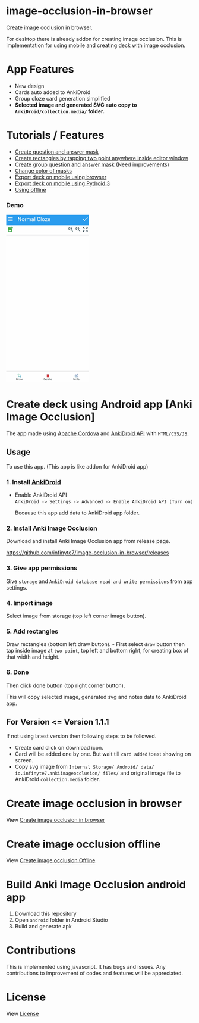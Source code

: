 # image-occlusion-in-browser

Create image occlusion in browser.

For desktop there is already addon for creating image occlusion. This is implementation for using mobile and creating deck with image occlusion.

# App Features
   - New design
   - Cards auto added to AnkiDroid
   - Group cloze card generation simplified
   - **Selected image and generated SVG auto copy to ```AnkiDroid/collection.media/``` folder.**

# Tutorials / Features
- [Create question and answer mask](demo/demo_create.gif)
- [Create rectangles by tapping two point anywhere inside editor window](demo/demo_draw_anywhere.gif)
- [Create group question and answer mask](demo/demo_group_element.gif) (Need improvements)
- [Change color of masks](demo/demo_change_color.gif)
- [Export deck on mobile using browser](demo/demo_create_deck.gif)
- [Export deck on mobile using Pydroid 3](demo/demo_pydroid_3.gif)
- [Using offline](demo/demo_img_occ.gif)

### Demo
<img src="demo/new_design_demo.gif" height="450"></img>

# Create deck using Android app [Anki Image Occlusion]

The app made using [Apache Cordova](https://cordova.apache.org/) and [AnkiDroid API](https://github.com/ankidroid/Anki-Android/wiki/AnkiDroid-API) with ```HTML/CSS/JS```.

## Usage

To use this app. (This app is like addon for AnkiDroid app)
### 1. Install [AnkiDroid](https://github.com/ankidroid/Anki-Android)

   - Enable AnkiDroid API <br>
```AnkiDroid -> Settings -> Advanced -> Enable AnkiDroid API (Turn on)```

      Because this app add data to AnkiDroid app folder.

### 2. Install Anki Image Occlusion
   Download and install Anki Image Occlusion app from release page.

   https://github.com/infinyte7/image-occlusion-in-browser/releases
### 3. Give app permissions 
   Give ```storage``` and ```AnkiDroid database read and write permissions``` from app settings.
### 4. Import image 
   Select image from storage (top left corner image button).
### 5. Add rectangles
   Draw rectangles (bottom left draw button).
      - First select ```draw``` button then tap inside image at ```two point```, top left and bottom right, for creating box of that width and height.
### 6. Done
   Then click done button (top right corner button).

This will copy selected image, generated svg and notes data to AnkiDroid app.

## For Version <= Version 1.1.1
If not using latest version then following steps to be followed.
- Create card click on download icon.
- Card will be added one by one. But wait till ```card added``` toast showing on screen.
- Copy svg image from ```Internal Storage/ Android/ data/ io.infinyte7.ankiimageocclusion/ files/``` and original image file to AnkiDroid ```collection.media``` folder.

# Create image occlusion in browser
View [Create image occlusion in browser](Create-In-Browser.md)

# Create image occlusion offline
View [Create image occlusion Offline](Create-Offline.md)

# Build Anki Image Occlusion android app
1. Download this repository
2. Open ```android``` folder in Android Studio
3. Build and generate apk

# Contributions
This is implemented using javascript. It has bugs and issues. Any contributions to improvement of codes and features will be appreciated.

# License
View [License](License.md)